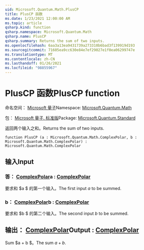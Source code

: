 ```yaml
---
uid: Microsoft.Quantum.Math.PlusCP
title: PlusCP 函数
ms.date: 1/23/2021 12:00:00 AM
ms.topic: article
qsharp.kind: function
qsharp.namespace: Microsoft.Quantum.Math
qsharp.name: PlusCP
qsharp.summary: Returns the sum of two inputs.
ms.openlocfilehash: 6aa3a13ea9431739a273310b6bad3f139919d193
ms.sourcegitcommit: 71605ea9cc630e84e7ef29027e1f0ea06299747e
ms.translationtype: MT
ms.contentlocale: zh-CN
ms.lasthandoff: 01/26/2021
ms.locfileid: "98855967"
---
```

# <a name="pluscp-function"></a><span data-ttu-id="cdb56-102">PlusCP 函数</span><span class="sxs-lookup"><span data-stu-id="cdb56-102">PlusCP function</span></span>

<span data-ttu-id="cdb56-103">命名空间： [Microsoft 量子](xref:Microsoft.Quantum.Math)</span><span class="sxs-lookup"><span data-stu-id="cdb56-103">Namespace: [Microsoft.Quantum.Math](xref:Microsoft.Quantum.Math)</span></span>

<span data-ttu-id="cdb56-104">包： [Microsoft 量子. 标准版](https://nuget.org/packages/Microsoft.Quantum.Standard)</span><span class="sxs-lookup"><span data-stu-id="cdb56-104">Package: [Microsoft.Quantum.Standard](https://nuget.org/packages/Microsoft.Quantum.Standard)</span></span>


<span data-ttu-id="cdb56-105">返回两个输入之和。</span><span class="sxs-lookup"><span data-stu-id="cdb56-105">Returns the sum of two inputs.</span></span>

```qsharp
function PlusCP (a : Microsoft.Quantum.Math.ComplexPolar, b : Microsoft.Quantum.Math.ComplexPolar) : Microsoft.Quantum.Math.ComplexPolar
```


## <a name="input"></a><span data-ttu-id="cdb56-106">输入</span><span class="sxs-lookup"><span data-stu-id="cdb56-106">Input</span></span>

### <a name="a--complexpolar"></a><span data-ttu-id="cdb56-107">答： [ComplexPolar](xref:Microsoft.Quantum.Math.ComplexPolar)</span><span class="sxs-lookup"><span data-stu-id="cdb56-107">a : [ComplexPolar](xref:Microsoft.Quantum.Math.ComplexPolar)</span></span>

<span data-ttu-id="cdb56-108">要求和 $a $ 的第一个输入。</span><span class="sxs-lookup"><span data-stu-id="cdb56-108">The first input $a$ to be summed.</span></span>


### <a name="b--complexpolar"></a><span data-ttu-id="cdb56-109">b： [ComplexPolar](xref:Microsoft.Quantum.Math.ComplexPolar)</span><span class="sxs-lookup"><span data-stu-id="cdb56-109">b : [ComplexPolar](xref:Microsoft.Quantum.Math.ComplexPolar)</span></span>

<span data-ttu-id="cdb56-110">要求和 $b $ 的第二个输入。</span><span class="sxs-lookup"><span data-stu-id="cdb56-110">The second input $b$ to be summed.</span></span>



## <a name="output--complexpolar"></a><span data-ttu-id="cdb56-111">输出： [ComplexPolar](xref:Microsoft.Quantum.Math.ComplexPolar)</span><span class="sxs-lookup"><span data-stu-id="cdb56-111">Output : [ComplexPolar](xref:Microsoft.Quantum.Math.ComplexPolar)</span></span>

<span data-ttu-id="cdb56-112">Sum $a + b $。</span><span class="sxs-lookup"><span data-stu-id="cdb56-112">The sum $a + b$.</span></span>